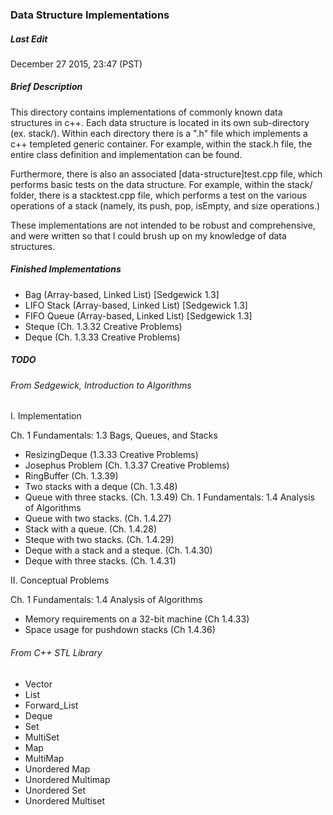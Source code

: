 ### Data Structure Implementations

##### Last Edit
December 27 2015, 23:47 (PST)

##### Brief Description

This directory contains implementations of commonly known data structures in 
c++. Each data structure is located in its own sub-directory (ex. stack/).
Within each directory there is a ".h" file which implements a c++ templeted 
generic container. For example, within the stack.h file, the entire class 
definition and implementation can be found. 

Furthermore, there is also an associated [data-structure]test.cpp file, which 
performs basic tests on the data structure. For example, within the stack/ 
folder, there is a stacktest.cpp file, which performs a test on the various operations 
of a stack (namely, its push, pop, isEmpty, and size operations.)

These implementations are not intended to be robust and comprehensive, and 
were written so that I could brush up on my knowledge of data structures.

##### Finished Implementations

- Bag (Array-based, Linked List) [Sedgewick 1.3]
- LIFO Stack (Array-based, Linked List) [Sedgewick 1.3]
- FIFO Queue (Array-based, Linked List) [Sedgewick 1.3]
- Steque (Ch. 1.3.32 Creative Problems)
- Deque (Ch. 1.3.33 Creative Problems)

##### TODO

###### From Sedgewick, Introduction to Algorithms 

I. Implementation

Ch. 1 Fundamentals: 1.3 Bags, Queues, and Stacks
- ResizingDeque (1.3.33 Creative Problems)
- Josephus Problem (Ch. 1.3.37 Creative Problems)
- RingBuffer (Ch. 1.3.39)
- Two stacks with a deque (Ch. 1.3.48)
- Queue with three stacks. (Ch. 1.3.49)
Ch. 1 Fundamentals: 1.4 Analysis of Algorithms
- Queue with two stacks. (Ch. 1.4.27)
- Stack with a queue. (Ch. 1.4.28)
- Steque with two stacks. (Ch. 1.4.29)
- Deque with a stack and a steque. (Ch. 1.4.30)
- Deque with three stacks. (Ch. 1.4.31)

II. Conceptual Problems

Ch. 1 Fundamentals: 1.4 Analysis of Algorithms
- Memory requirements on a 32-bit machine (Ch 1.4.33)
- Space usage for pushdown stacks (Ch 1.4.36)

###### From C++ STL Library

- Vector
- List
- Forward_List
- Deque
- Set
- MultiSet
- Map
- MultiMap
- Unordered Map
- Unordered Multimap
- Unordered Set
- Unordered Multiset

